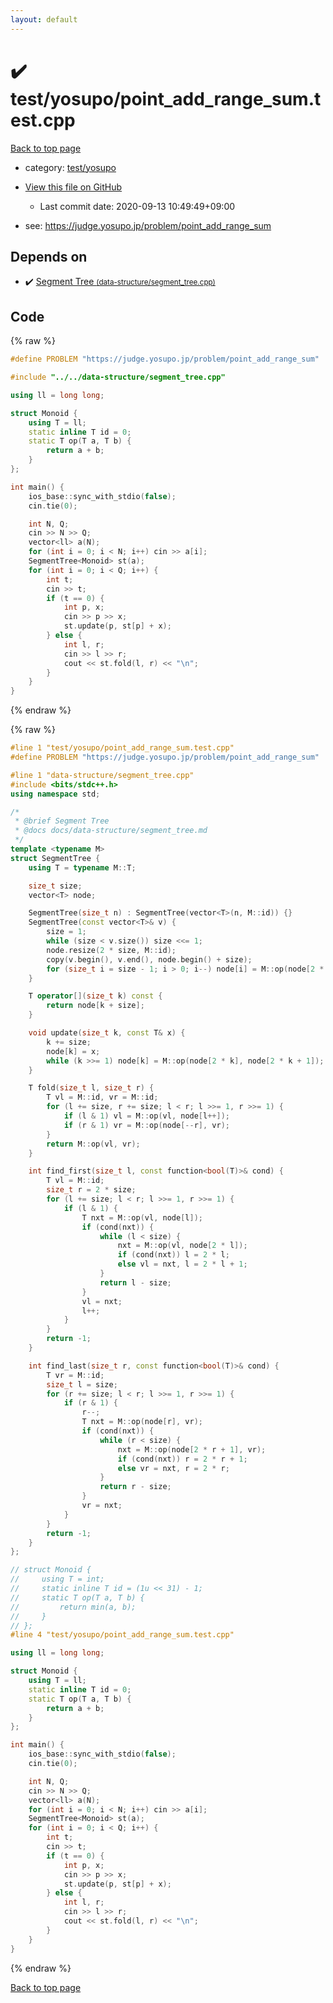 ```yaml
---
layout: default
---
```


<!-- mathjax config similar to math.stackexchange -->
<script type="text/javascript" async
  src="https://cdnjs.cloudflare.com/ajax/libs/mathjax/2.7.5/MathJax.js?config=TeX-MML-AM_CHTML">
</script>
<script type="text/x-mathjax-config">
  MathJax.Hub.Config({
    TeX: { equationNumbers: { autoNumber: "AMS" }},
    tex2jax: {
      inlineMath: [ ['$','$'] ],
      processEscapes: true
    },
    "HTML-CSS": { matchFontHeight: false },
    displayAlign: "left",
    displayIndent: "2em"
  });
</script>

<script type="text/javascript" src="https://cdnjs.cloudflare.com/ajax/libs/jquery/3.4.1/jquery.min.js"></script>
<script src="https://cdn.jsdelivr.net/npm/jquery-balloon-js@1.1.2/jquery.balloon.min.js" integrity="sha256-ZEYs9VrgAeNuPvs15E39OsyOJaIkXEEt10fzxJ20+2I=" crossorigin="anonymous"></script>
<script type="text/javascript" src="../../../assets/js/copy-button.js"></script>
<link rel="stylesheet" href="../../../assets/css/copy-button.css" />


# :heavy_check_mark: test/yosupo/point_add_range_sum.test.cpp

<a href="../../../index.html">Back to top page</a>

* category: <a href="../../../index.html#0b58406058f6619a0f31a172defc0230">test/yosupo</a>
* <a href="{{ site.github.repository_url }}/blob/master/test/yosupo/point_add_range_sum.test.cpp">View this file on GitHub</a>
    - Last commit date: 2020-09-13 10:49:49+09:00


* see: <a href="https://judge.yosupo.jp/problem/point_add_range_sum">https://judge.yosupo.jp/problem/point_add_range_sum</a>


## Depends on

* :heavy_check_mark: <a href="../../../library/data-structure/segment_tree.cpp.html">Segment Tree <small>(data-structure/segment_tree.cpp)</small></a>


## Code

<a id="unbundled"></a>
{% raw %}
```cpp
#define PROBLEM "https://judge.yosupo.jp/problem/point_add_range_sum"

#include "../../data-structure/segment_tree.cpp"

using ll = long long;

struct Monoid {
    using T = ll;
    static inline T id = 0;
    static T op(T a, T b) {
        return a + b;
    }
};

int main() {
    ios_base::sync_with_stdio(false);
    cin.tie(0);

    int N, Q;
    cin >> N >> Q;
    vector<ll> a(N);
    for (int i = 0; i < N; i++) cin >> a[i];
    SegmentTree<Monoid> st(a);
    for (int i = 0; i < Q; i++) {
        int t;
        cin >> t;
        if (t == 0) {
            int p, x;
            cin >> p >> x;
            st.update(p, st[p] + x);
        } else {
            int l, r;
            cin >> l >> r;
            cout << st.fold(l, r) << "\n";
        }
    }
}
```
{% endraw %}

<a id="bundled"></a>
{% raw %}
```cpp
#line 1 "test/yosupo/point_add_range_sum.test.cpp"
#define PROBLEM "https://judge.yosupo.jp/problem/point_add_range_sum"

#line 1 "data-structure/segment_tree.cpp"
#include <bits/stdc++.h>
using namespace std;

/*
 * @brief Segment Tree
 * @docs docs/data-structure/segment_tree.md
 */
template <typename M>
struct SegmentTree {
    using T = typename M::T;

    size_t size;
    vector<T> node;

    SegmentTree(size_t n) : SegmentTree(vector<T>(n, M::id)) {}
    SegmentTree(const vector<T>& v) {
        size = 1;
        while (size < v.size()) size <<= 1;
        node.resize(2 * size, M::id);
        copy(v.begin(), v.end(), node.begin() + size);
        for (size_t i = size - 1; i > 0; i--) node[i] = M::op(node[2 * i], node[2 * i + 1]);
    }

    T operator[](size_t k) const {
        return node[k + size];
    }

    void update(size_t k, const T& x) {
        k += size;
        node[k] = x;
        while (k >>= 1) node[k] = M::op(node[2 * k], node[2 * k + 1]);
    }

    T fold(size_t l, size_t r) {
        T vl = M::id, vr = M::id;
        for (l += size, r += size; l < r; l >>= 1, r >>= 1) {
            if (l & 1) vl = M::op(vl, node[l++]);
            if (r & 1) vr = M::op(node[--r], vr);
        }
        return M::op(vl, vr);
    }

    int find_first(size_t l, const function<bool(T)>& cond) {
        T vl = M::id;
        size_t r = 2 * size;
        for (l += size; l < r; l >>= 1, r >>= 1) {
            if (l & 1) {
                T nxt = M::op(vl, node[l]);
                if (cond(nxt)) {
                    while (l < size) {
                        nxt = M::op(vl, node[2 * l]);
                        if (cond(nxt)) l = 2 * l;
                        else vl = nxt, l = 2 * l + 1;
                    }
                    return l - size;
                }
                vl = nxt;
                l++;
            }
        }
        return -1;
    }

    int find_last(size_t r, const function<bool(T)>& cond) {
        T vr = M::id;
        size_t l = size;
        for (r += size; l < r; l >>= 1, r >>= 1) {
            if (r & 1) {
                r--;
                T nxt = M::op(node[r], vr);
                if (cond(nxt)) {
                    while (r < size) {
                        nxt = M::op(node[2 * r + 1], vr);
                        if (cond(nxt)) r = 2 * r + 1;
                        else vr = nxt, r = 2 * r;
                    }
                    return r - size;
                }
                vr = nxt;
            }
        }
        return -1;
    }
};

// struct Monoid {
//     using T = int;
//     static inline T id = (1u << 31) - 1;
//     static T op(T a, T b) {
//         return min(a, b);
//     }
// };
#line 4 "test/yosupo/point_add_range_sum.test.cpp"

using ll = long long;

struct Monoid {
    using T = ll;
    static inline T id = 0;
    static T op(T a, T b) {
        return a + b;
    }
};

int main() {
    ios_base::sync_with_stdio(false);
    cin.tie(0);

    int N, Q;
    cin >> N >> Q;
    vector<ll> a(N);
    for (int i = 0; i < N; i++) cin >> a[i];
    SegmentTree<Monoid> st(a);
    for (int i = 0; i < Q; i++) {
        int t;
        cin >> t;
        if (t == 0) {
            int p, x;
            cin >> p >> x;
            st.update(p, st[p] + x);
        } else {
            int l, r;
            cin >> l >> r;
            cout << st.fold(l, r) << "\n";
        }
    }
}

```
{% endraw %}

<a href="../../../index.html">Back to top page</a>

